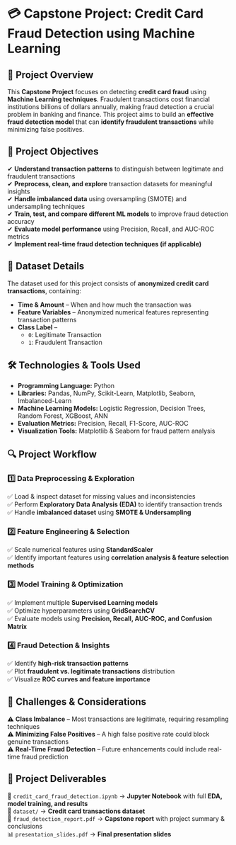 # 💳 **Capstone Project: Credit Card Fraud Detection using Machine Learning**  

## 📝 **Project Overview**  
This **Capstone Project** focuses on detecting **credit card fraud** using **Machine Learning techniques**. Fraudulent transactions cost financial institutions billions of dollars annually, making fraud detection a crucial problem in banking and finance. This project aims to build an **effective fraud detection model** that can **identify fraudulent transactions** while minimizing false positives.  

## 🎯 **Project Objectives**  
✔ **Understand transaction patterns** to distinguish between legitimate and fraudulent transactions  
✔ **Preprocess, clean, and explore** transaction datasets for meaningful insights  
✔ **Handle imbalanced data** using oversampling (SMOTE) and undersampling techniques  
✔ **Train, test, and compare different ML models** to improve fraud detection accuracy  
✔ **Evaluate model performance** using Precision, Recall, and AUC-ROC metrics  
✔ **Implement real-time fraud detection techniques (if applicable)**  

## 📂 **Dataset Details**  
The dataset used for this project consists of **anonymized credit card transactions**, containing:  
- **Time & Amount** – When and how much the transaction was  
- **Feature Variables** – Anonymized numerical features representing transaction patterns  
- **Class Label** –  
  - `0`: Legitimate Transaction  
  - `1`: Fraudulent Transaction  

## 🛠 **Technologies & Tools Used**  
- **Programming Language:** Python  
- **Libraries:** Pandas, NumPy, Scikit-Learn, Matplotlib, Seaborn, Imbalanced-Learn  
- **Machine Learning Models:** Logistic Regression, Decision Trees, Random Forest, XGBoost, ANN  
- **Evaluation Metrics:** Precision, Recall, F1-Score, AUC-ROC  
- **Visualization Tools:** Matplotlib & Seaborn for fraud pattern analysis  

## 🔍 **Project Workflow**  

### **1️⃣ Data Preprocessing & Exploration**  
✅ Load & inspect dataset for missing values and inconsistencies  
✅ Perform **Exploratory Data Analysis (EDA)** to identify transaction trends  
✅ Handle **imbalanced dataset** using **SMOTE & Undersampling**  

### **2️⃣ Feature Engineering & Selection**  
✅ Scale numerical features using **StandardScaler**  
✅ Identify important features using **correlation analysis & feature selection methods**  

### **3️⃣ Model Training & Optimization**  
✅ Implement multiple **Supervised Learning models**  
✅ Optimize hyperparameters using **GridSearchCV**  
✅ Evaluate models using **Precision, Recall, AUC-ROC, and Confusion Matrix**  

### **4️⃣ Fraud Detection & Insights**  
✅ Identify **high-risk transaction patterns**  
✅ Plot **fraudulent vs. legitimate transactions** distribution  
✅ Visualize **ROC curves and feature importance**  

## 📌 **Challenges & Considerations**  
⚠ **Class Imbalance** – Most transactions are legitimate, requiring resampling techniques  
⚠ **Minimizing False Positives** – A high false positive rate could block genuine transactions  
⚠ **Real-Time Fraud Detection** – Future enhancements could include real-time fraud prediction  

## 📁 **Project Deliverables**  
📜 `credit_card_fraud_detection.ipynb` → **Jupyter Notebook** with full **EDA, model training, and results**  
📂 `dataset/` → **Credit card transactions dataset**  
📜 `fraud_detection_report.pdf` → **Capstone report** with project summary & conclusions  
📊 `presentation_slides.pdf` → **Final presentation slides**  
